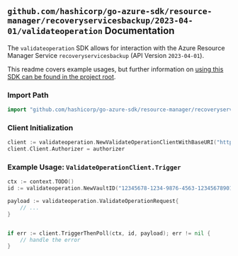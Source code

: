 
## `github.com/hashicorp/go-azure-sdk/resource-manager/recoveryservicesbackup/2023-04-01/validateoperation` Documentation

The `validateoperation` SDK allows for interaction with the Azure Resource Manager Service `recoveryservicesbackup` (API Version `2023-04-01`).

This readme covers example usages, but further information on [using this SDK can be found in the project root](https://github.com/hashicorp/go-azure-sdk/tree/main/docs).

### Import Path

```go
import "github.com/hashicorp/go-azure-sdk/resource-manager/recoveryservicesbackup/2023-04-01/validateoperation"
```


### Client Initialization

```go
client := validateoperation.NewValidateOperationClientWithBaseURI("https://management.azure.com")
client.Client.Authorizer = authorizer
```


### Example Usage: `ValidateOperationClient.Trigger`

```go
ctx := context.TODO()
id := validateoperation.NewVaultID("12345678-1234-9876-4563-123456789012", "example-resource-group", "vaultValue")

payload := validateoperation.ValidateOperationRequest{
	// ...
}


if err := client.TriggerThenPoll(ctx, id, payload); err != nil {
	// handle the error
}
```
